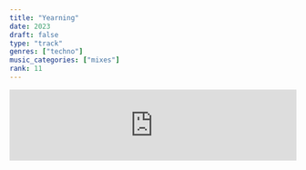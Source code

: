 ```yaml
---
title: "Yearning"
date: 2023
draft: false
type: "track"
genres: ["techno"]
music_categories: ["mixes"]
rank: 11
---
```

<iframe width="100%" height="125" scrolling="no" frameborder="no" allow="autoplay" src="https://w.soundcloud.com/player/?url=https%3A//api.soundcloud.com/tracks/1588782111&color=%23ff5500&auto_play=false&hide_related=false&show_comments=true&show_user=true&show_reposts=false&show_teaser=true"></iframe>